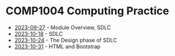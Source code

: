 # COMP1004 Computing Practice

- [2023-09-27](/learning-uni/COMP1004/notes/2023-09-27.md) - Module Overview, SDLC
- [2023-10-18](/learning-uni/COMP1004/notes/2023-10-18.md) - SDLC
- [2023-10-24](/learning-uni/COMP1004/notes/2023-10-24.md) - The Design phase of SDLC
- [2023-10-31](/learning-uni/COMP1004/notes/2023-10-31.md) - HTML and Bootstrap